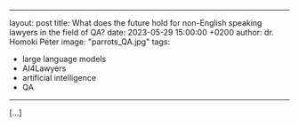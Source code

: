 
---
layout: post
title: What does the future hold for non-English speaking lawyers in the field of QA?
date: 2023-05-29 15:00:00 +0200
author: dr. Homoki Péter
image: "parrots_QA.jpg"
tags:
- large language models
- AI4Lawyers
- artificial intelligence
- QA
---

[...] 
<!--stackedit_data:
eyJoaXN0b3J5IjpbNzExNjYxOTUwXX0=
-->
